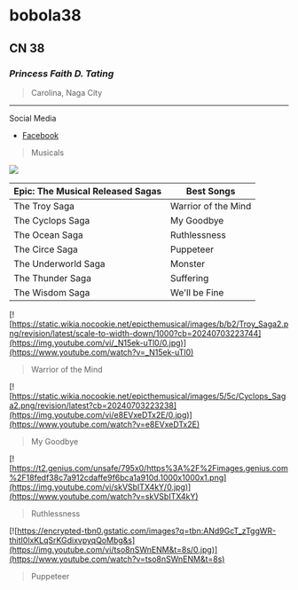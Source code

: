 # bobola38
## CN 38
### *Princess Faith D. Tating*
> Carolina, Naga City
---
Social Media
- [Facebook](https://facebook.com)


> Musicals

![](https://encrypted-tbn1.gstatic.com/images?q=tbn:ANd9GcQl_dxMXUHRDcUh_BCKBWfbwvS5y7PULHLELm8vvViazaXCuvaR)


| Epic: The Musical Released Sagas | Best Songs |
| ----------- | ----------- |
| The Troy Saga | Warrior of the Mind |
| The Cyclops Saga | My Goodbye |
| The Ocean Saga | Ruthlessness |
| The Circe Saga | Puppeteer |
| The Underworld Saga | Monster |
| The Thunder Saga | Suffering |
| The Wisdom Saga | We'll be Fine |



[![https://static.wikia.nocookie.net/epicthemusical/images/b/b2/Troy_Saga2.png/revision/latest/scale-to-width-down/1000?cb=20240703223744](https://img.youtube.com/vi/_N15ek-uTl0/0.jpg)](https://www.youtube.com/watch?v=_N15ek-uTl0)
> Warrior of the Mind

[![https://static.wikia.nocookie.net/epicthemusical/images/5/5c/Cyclops_Saga2.png/revision/latest?cb=20240703223238](https://img.youtube.com/vi/e8EVxeDTx2E/0.jpg)](https://www.youtube.com/watch?v=e8EVxeDTx2E)
> My Goodbye

[![https://t2.genius.com/unsafe/795x0/https%3A%2F%2Fimages.genius.com%2F18fedf38c7a912cdaffe9f6bca1a910d.1000x1000x1.png](https://img.youtube.com/vi/skVSbITX4kY/0.jpg)](https://www.youtube.com/watch?v=skVSbITX4kY)
> Ruthlessness

[![https://encrypted-tbn0.gstatic.com/images?q=tbn:ANd9GcT_zTggWR-thitI0lxKLqSrKGdixvpyqQoMbg&s](https://img.youtube.com/vi/tso8nSWnENM&t=8s/0.jpg)](https://www.youtube.com/watch?v=tso8nSWnENM&t=8s)
> Puppeteer


